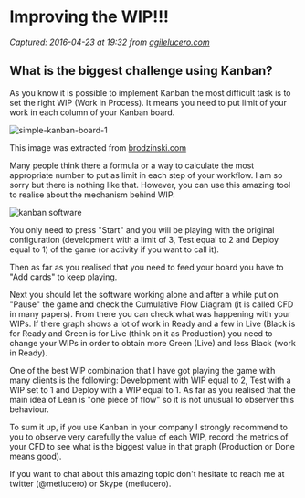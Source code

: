 # Improving the WIP!!!

_Captured: 2016-04-23 at 19:32 from [agilelucero.com](http://agilelucero.com/kanban/improving-the-wip/)_

## What is the biggest challenge using Kanban?

As you know it is possible to implement Kanban the most difficult task is to set the right WIP (Work in Process). It means you need to put limit of your work in each column of your Kanban board.

![simple-kanban-board-1](http://mariolucero.cl/wp-content/uploads/2015/11/simple-kanban-board-1.png)

This image was extracted from [brodzinski.com](http://brodzinski.com/2012/05/slack-time.html)

Many people think there a formula or a way to calculate the most appropriate number to put as limit in each step of your workflow. I am so sorry but there is nothing like that. However, you can use this amazing tool to realise about the mechanism behind WIP.

![kanban software](http://mariolucero.cl/wp-content/uploads/2015/11/kanban-software-1024x699.png)

You only need to press "Start" and you will be playing with the original configuration (development with a limit of 3, Test equal to 2 and Deploy equal to 1) of the game (or activity if you want to call it).

Then as far as you realised that you need to feed your board you have to "Add cards" to keep playing.

Next you should let the software working alone and after a while put on "Pause" the game and check the Cumulative Flow Diagram (it is called CFD in many papers). From there you can check what was happening with your WIPs. If there graph shows a lot of work in Ready and a few in Live (Black is for Ready and Green is for Live (think on it as Production) you need to change your WIPs in order to obtain more Green (Live) and less Black (work in Ready).

One of the best WIP combination that I have got playing the game with many clients is the following: Development with WIP equal to 2, Test with a WIP set to 1 and Deploy with a WIP equal to 1. As far as you realised that the main idea of Lean is "one piece of flow" so it is not unusual to observer this behaviour.

To sum it up, if you use Kanban in your company I strongly recommend to you to observe very carefully the value of each WIP, record the metrics of your CFD to see what is the biggest value in that graph (Production or Done means good).

If you want to chat about this amazing topic don't hesitate to reach me at twitter (@metlucero) or Skype (metlucero).
